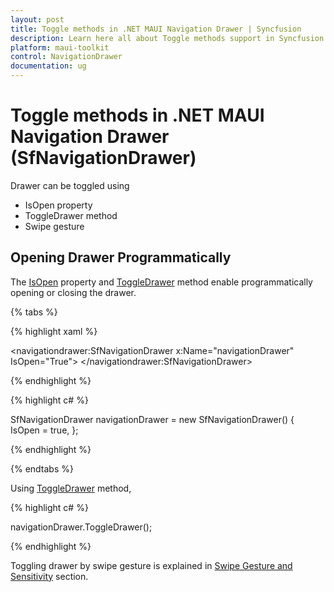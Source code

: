 ```yaml
---
layout: post
title: Toggle methods in .NET MAUI Navigation Drawer | Syncfusion
description: Learn here all about Toggle methods support in Syncfusion .NET MAUI Navigation Drawer (SfNavigationDrawer) control and more.
platform: maui-toolkit
control: NavigationDrawer
documentation: ug
---
```

# Toggle methods in .NET MAUI Navigation Drawer (SfNavigationDrawer)

Drawer can be toggled using

* IsOpen property
* ToggleDrawer method
* Swipe gesture

## Opening Drawer Programmatically
The [IsOpen](https://help.syncfusion.com/cr/maui/Syncfusion.Maui.NavigationDrawer.SfNavigationDrawer.html#Syncfusion_Maui_NavigationDrawer_SfNavigationDrawer_IsOpen) property and [ToggleDrawer](https://help.syncfusion.com/cr/maui/Syncfusion.Maui.NavigationDrawer.SfNavigationDrawer.html#Syncfusion_Maui_NavigationDrawer_SfNavigationDrawer_ToggleDrawer) method enable programmatically opening or closing the drawer.

{% tabs %}

{% highlight xaml %}

<navigationdrawer:SfNavigationDrawer x:Name="navigationDrawer" IsOpen="True">
</navigationdrawer:SfNavigationDrawer>

{% endhighlight %}	
	
{% highlight c# %} 

SfNavigationDrawer navigationDrawer = new SfNavigationDrawer()
{
    IsOpen = true,
};

{% endhighlight %}

{% endtabs %}

Using [ToggleDrawer](https://help.syncfusion.com/cr/maui/Syncfusion.Maui.NavigationDrawer.SfNavigationDrawer.html#Syncfusion_Maui_NavigationDrawer_SfNavigationDrawer_ToggleDrawer) method,

{% highlight c# %} 

navigationDrawer.ToggleDrawer();

{% endhighlight %}

Toggling drawer by swipe gesture is explained in [Swipe Gesture and Sensitivity](https://help.syncfusion.com/maui/navigationdrawer/swipe-gesture) section.